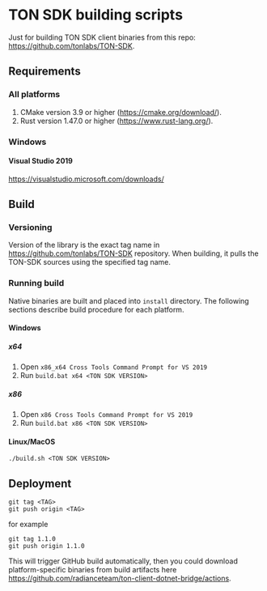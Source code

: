 ﻿# TON SDK building scripts

Just for building TON SDK client binaries from this repo: https://github.com/tonlabs/TON-SDK.

## Requirements

### All platforms

1. CMake version 3.9 or higher (https://cmake.org/download/).
2. Rust version 1.47.0 or higher (https://www.rust-lang.org/).

### Windows

#### Visual Studio 2019

https://visualstudio.microsoft.com/downloads/

## Build

### Versioning

Version of the library is the exact tag name in https://github.com/tonlabs/TON-SDK repository.
When building, it pulls the TON-SDK sources using the specified tag name.

### Running build

Native binaries are built and placed into `install` directory. 
The following sections describe build procedure for each platform.

#### Windows

##### x64

1. Open `x86_x64 Cross Tools Command Prompt for VS 2019`
2. Run `build.bat x64 <TON SDK VERSION>`

##### x86

1. Open `x86 Cross Tools Command Prompt for VS 2019`
2. Run `build.bat x86 <TON SDK VERSION>`

#### Linux/MacOS

```
./build.sh <TON SDK VERSION>
```

## Deployment

```
git tag <TAG>
git push origin <TAG>
```

for example

```
git tag 1.1.0
git push origin 1.1.0
```

This will trigger GitHub build automatically, then you could download platform-specific 
binaries from build artifacts here https://github.com/radianceteam/ton-client-dotnet-bridge/actions.
